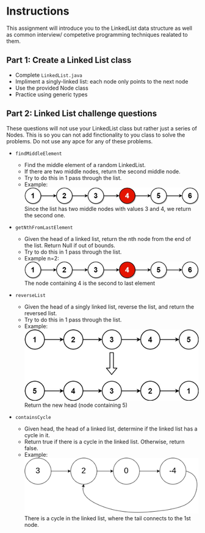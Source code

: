 # Instructions  

This assignment will introduce you to the LinkedList data structure as well as common interview/ competetive programming techniques realated to them. 

## Part 1: Create a Linked List class
- Complete `LinkedList.java`
- Impliment a singly-linked list: each node only points to the next node
- Use the provided Node class
- Practice using generic types

## Part 2: Linked List challenge questions
These questions will not use your LinkedList class but rather just a series of Nodes. This is so you can not add finctionality to you class to solve the problems. Do not use any apce for any of these problems.

- `findMiddleElement`
  - Find the middle element of a random LinkedList.
  - If there are two middle nodes, return the second middle node.
  - Try to do this in 1 pass through the list.
  - Example:
    ![image](./.lesson/image_4.png)
     Since the list has two middle nodes with values 3 and 4, we return the second one.
- `getNthFromLastElement`
  - Given the head of a linked list, return the nth node from the end of the list. Return Null if out of bounds.
  - Try to do this in 1 pass through the list.
  - Example n=2:
    ![image](./.lesson/image_4.png)
    The node containing 4 is the second to last element
    
- `reverseList`
  - Given the head of a singly linked list, reverse the list, and return the reversed list.
  - Try to do this in 1 pass through the list.
  - Example:
   ![image](./.lesson/image_5.png)
  Return the new head (node containing 5)
    
- `containsCycle`
  - Given head, the head of a linked list, determine if the linked list has a cycle in it.
  - Return true if there is a cycle in the linked list. Otherwise, return false.
  - Example:
![image](./.lesson/image_3.png)
There is a cycle in the linked list, where the tail connects to the 1st node.






  